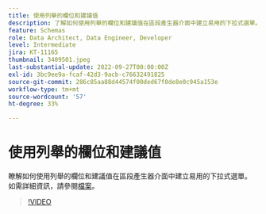 ```yaml
---
title: 使用列舉的欄位和建議值
description: 了解如何使用列舉的欄位和建議值在區段產生器介面中建立易用的下拉式選單。
feature: Schemas
role: Data Architect, Data Engineer, Developer
level: Intermediate
jira: KT-11165
thumbnail: 3409501.jpeg
last-substantial-update: 2022-09-27T00:00:00Z
exl-id: 3bc9ee9a-fcaf-42d3-9acb-c76632491825
source-git-commit: 286c85aa88d44574f00ded67f0de8e0c945a153e
workflow-type: tm+mt
source-wordcount: '57'
ht-degree: 33%

---
```


# 使用列舉的欄位和建議值

瞭解如何使用列舉的欄位和建議值在區段產生器介面中建立易用的下拉式選單。 如需詳細資訊，請參閱[檔案](https://experienceleague.adobe.com/docs/experience-platform/xdm/ui/fields/enum.html)。

>[!VIDEO](https://video.tv.adobe.com/v/3409501/?learn=on&enablevpops)
